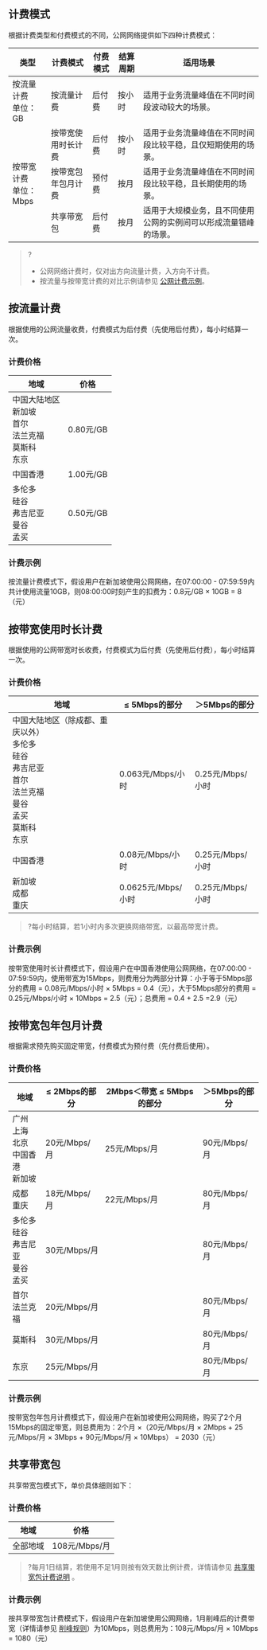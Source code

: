 ## 计费模式
根据计费类型和付费模式的不同，公网网络提供如下四种计费模式：
<table>
<thead>
<tr>
<th>类型</th>
<th>计费模式</th>
<th>付费模式</th>
<th>结算周期</th>
<th>适用场景</th>
</tr>
</thead>
<tbody><tr>
<td>按流量计费<br>单位：GB</td>
<td>按流量计费	</td>
<td>后付费		</td>
<td>按小时	</td>
<td>适用于业务流量峰值在不同时间段波动较大的场景。</td>
</tr>
<tr>
<td rowspan="3">按带宽计费<br>单位：Mbps</td>
<td>按带宽使用时长计费</td>
<td>后付费	</td>
<td>按小时	</td>
<td>适用于业务流量峰值在不同时间段比较平稳，且仅短期使用的场景。</td>
</tr>
<tr>
<td>按带宽包年包月计费	</td>
<td>预付费		</td>
<td>按月	</td>
<td>适用于业务流量峰值在不同时间段比较平稳，且长期使用的场景。	</td>
</tr>
<tr>
<td>共享带宽包		</td>
<td>后付费			</td>
<td>按月	</td>
<td>适用于大规模业务，且不同使用公网的实例间可以形成流量错峰的场景。	</td>
</tr>
</tbody></table>

>?
>- 公网网络计费时，仅对出方向流量计费，入方向不计费。
>- 按流量与按带宽计费的对比示例请参见 [公网计费示例](https://cloud.tencent.com/document/product/213/10578#.E5.85.AC.E7.BD.91.E8.AE.A1.E8.B4.B9.E7.A4.BA.E4.BE.8B)。

## 按流量计费
根据使用的公网流量收费，付费模式为后付费（先使用后付费），每小时结算一次。
### 计费价格

| 地域                                     | 价格       |
| ---------------------------------------- | ---------- |
| 中国大陆地区<br>新加坡<br>首尔<br>法兰克福<br>莫斯科<br>东京 | 0.80元/GB |
| 中国香港                                 | 1.00元/GB |
| 多伦多<br>硅谷<br>弗吉尼亚<br>曼谷<br>孟买               | 0.50元/GB |

### 计费示例
按流量计费模式下，假设用户在新加坡使用公网网络，在07:00:00 - 07:59:59内共计使用流量10GB，则08:00:00时刻产生的扣费为：0.8元/GB × 10GB = 8（元）

## 按带宽使用时长计费
根据使用的公网带宽时长收费，付费模式为后付费（先使用后付费），每小时结算一次。
### 计费价格

| 地域                                                         | ≤ 5Mbps的部分        | ＞5Mbps的部分     |
| ------------------------------------------------------------ | ------------------- | ----------------- |
| 中国大陆地区（除成都、重庆以外）<br>多伦多<br>硅谷<br>弗吉尼亚<br>首尔<br>法兰克福<br>曼谷<br>孟买<br>莫斯科<br>东京 | 0.063元/Mbps/小时  | 0.25元/Mbps/小时 |
| 中国香港                                                     | 0.08元/Mbps/小时   | 0.25元/Mbps/小时 |
| 新加坡<br>成都<br>重庆                                              | 0.0625元/Mbps/小时 | 0.25元/Mbps/小时 |

>?每小时结算，若1小时内多次更换网络带宽，以最高带宽计费。

### 计费示例
按带宽使用时长计费模式下，假设用户在中国香港使用公网网络，在07:00:00 - 07:59:59内，使用带宽为15Mbps，则费用分为两部分计算：小于等于5Mbps部分的费用 = 0.08元/Mbps/小时 ×  5Mbps = 0.4（元），大于5Mbps部分的费用 =  0.25元/Mbps/小时 × 10Mbps = 2.5（元）；总费用 = 0.4 + 2.5 =2.9（元）

## 按带宽包年包月计费
根据需求预先购买固定带宽，付费模式为预付费（先付费后使用）。
### 计费价格
<table>
<thead>
<tr>
<th>地域</th>
<th>≤ 2Mbps的部分	</th>
<th>2Mbps＜带宽 ≤ 5Mbps的部分	</th>
<th>＞5Mbps的部分</th>
</tr>
</thead>
<tbody><tr>
<td>广州<br>上海<br>北京<br>中国香港<br>新加坡	</td>
<td>20元/Mbps/月		</td>
<td>25元/Mbps/月	</td>
<td>90元/Mbps/月</td>
</tr>
<tr>
<td >成都<br>重庆	</td>
<td>18元/Mbps/月</td>
<td>22元/Mbps/月</td>
<td>80元/Mbps/月</td>
</tr>
<tr>
<td>多伦多<br>硅谷<br>弗吉尼亚<br>曼谷<br>孟买	</td>
<td colspan="2">30元/Mbps/月	</td>
<td>80元/Mbps/月</td>
</tr>
<tr>
<td >首尔<br>法兰克福	</td>
<td colspan="2">20元/Mbps/月			</td>
<td>80元/Mbps/月</td>
</tr>
<tr>
<td >莫斯科</td>
<td colspan="2">30元/Mbps/月</td>
<td>80元/Mbps/月</td>
</tr>
<tr>
<td >东京</td>
<td colspan="2">25元/Mbps/月</td>
<td>80元/Mbps/月</td>
</tr>
</tbody></table>

### 计费示例
按带宽包年包月计费模式下，假设用户在新加坡使用公网网络，购买了2个月15Mbps的固定带宽，则总费用为：2个月 ×（20元/Mbps/月 × 2Mbps + 25元/Mbps/月 × 3Mbps + 90元/Mbps/月 × 10Mbps） = 2030（元）

## 共享带宽包
共享带宽包模式下，单价具体细则如下：
### 计费价格

| 地域     | 价格          |
| -------- | ------------- |
| 全部地域 | 108元/Mbps/月 |

>?每月1日结算，若使用不足1月则按有效天数比例计费，详情请参见 [共享带宽包计费说明](https://cloud.tencent.com/document/product/684/15255) 。

### 计费示例
按共享带宽包计费模式下，假设用户在新加坡使用公网网络，1月削峰后的计费带宽（详情请参见 [削峰规则](https://cloud.tencent.com/document/product/684/15255#.E5.8F.82.E6.95.B0.E8.AF.B4.E6.98.8E)）为10Mbps，则总费用为：108元/Mbps/月 × 10Mbps = 1080（元）
